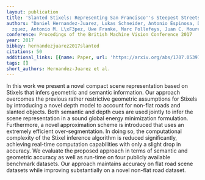```yaml
---
layout: publication
title: 'Slanted Stixels: Representing San Francisco''s Steepest Streets'
authors: "Daniel Hernandez-Juarez, Lukas Schneider, Antonio Espinosa, David V\xE1\
  zquez, Antonio M. L\xF3pez, Uwe Franke, Marc Pollefeys, Juan C. Moure"
conference: Procedings of the British Machine Vision Conference 2017
year: 2017
bibkey: hernandezjuarez2017slanted
citations: 50
additional_links: [{name: Paper, url: 'https://arxiv.org/abs/1707.05397'}]
tags: []
short_authors: Hernandez-Juarez et al.
---
```

In this work we present a novel compact scene representation based on Stixels
that infers geometric and semantic information. Our approach overcomes the
previous rather restrictive geometric assumptions for Stixels by introducing a
novel depth model to account for non-flat roads and slanted objects. Both
semantic and depth cues are used jointly to infer the scene representation in a
sound global energy minimization formulation. Furthermore, a novel
approximation scheme is introduced that uses an extremely efficient
over-segmentation. In doing so, the computational complexity of the Stixel
inference algorithm is reduced significantly, achieving real-time computation
capabilities with only a slight drop in accuracy. We evaluate the proposed
approach in terms of semantic and geometric accuracy as well as run-time on
four publicly available benchmark datasets. Our approach maintains accuracy on
flat road scene datasets while improving substantially on a novel non-flat road
dataset.